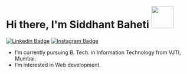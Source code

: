 # Hi there, I'm Siddhant Baheti <img src="https://imgs.search.brave.com/0jep-2knoESPUQ9WYnEi62ruSkRSOsrGpWQfAxmKVQs/rs:fit:480:480:1/g:ce/aHR0cHM6Ly9tZWRp/YTEudGVub3IuY29t/L2ltYWdlcy8wNDNj/MmRiNmNlNTU4MDgw/ODI0ZTFkYjg3OGIz/Mzg4Mi90ZW5vci5n/aWY_aXRlbWlkPTYx/NTk4MTQ.gif" width="60px" height="60px" >
[![Linkedin Badge](https://img.shields.io/badge/-LinkedIn-0e76a8?style=flat-square&logo=Linkedin&logoColor=white)](www.linkedin.com/in/sid0610)
[![Instagram Badge](https://img.shields.io/badge/-Instagram-e4405f?style=flat-square&logo=Instagram&logoColor=white)](https://www.instagram.com/sid_0610/)


<ul>
  <li>I’m currently pursuing B. Tech. in Information Technology from VJTI, Mumbai.</li>  
  <li>I’m interested in Web development.</li>
</ul>




<!--
**0610sid/0610sid** is a ✨ _special_ ✨ repository because its `README.md` (this file) appears on your GitHub profile.

Here are some ideas to get you started:

- 🔭 I’m currently working on ...
- 🌱 I’m currently learning ...
- 👯 I’m looking to collaborate on ...
- 🤔 I’m looking for help with ...
- 💬 Ask me about ...
- 📫 How to reach me: ...
- 😄 Pronouns: ...
- ⚡ Fun fact: ...
-->

